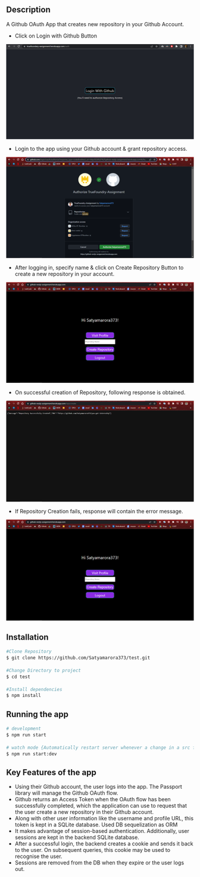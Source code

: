 ## Description

A Github OAuth App that creates new repository in your Github Account.

- Click on Login with Github Button

![Screenshot](./screenshots/loginPage.PNG)  

- Login to the app using your Github account & grant repository access.

![Screenshot](./screenshots/Request.PNG)

- After logging in, specify name & click on Create Repository Button to create a new repository in your account.

![Screenshot](./screenshots/HomePage.PNG)

- On successful creation of Repository, following response is obtained.

![Screenshot](./screenshots/Success.PNG)

- If Repository Creation fails, response will contain the error message.

![Screenshot](./screenshots/Failed.PNG)


## Installation

```bash
#Clone Repository
$ git clone https://github.com/Satyamarora373/test.git

#Change Directory to project
$ cd test

#Install dependencies
$ npm install
```


## Running the app

```bash
# development
$ npm run start

# watch mode {Automatically restart server whenever a change in a src file is saved}
$ npm run start:dev
```


## Key Features of the app
- Using their Github account, the user logs into the app. The Passport library will manage the Github OAuth flow.
- Github returns an Access Token when the OAuth flow has been successfully completed, which the application can use to request that the user create a new repository in their Github account.
- Along with other user information like the username and profile URL, this token is kept in a SQLite database. Used DB sequelization as ORM
- It makes advantage of session-based authentication. Additionally, user sessions are kept in the backend SQLite database.
- After a successful login, the backend creates a cookie and sends it back to the user. On subsequent queries, this cookie may be used to recognise the user.
- Sessions are removed from the DB when they expire or the user logs out.

